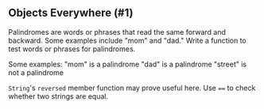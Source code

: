 ## Objects Everywhere (#1)

Palindromes are words or phrases that read the same forward and backward. Some
examples include "mom" and "dad." Write a function to test words or phrases for
palindromes.

Some examples:
"mom" is a palindrome
"dad" is a palindrome
"street" is not a palindrome

<div class="hint">

`String`'s `reversed` member function may prove useful here.
Use `==` to check whether two strings are equal.

</div>